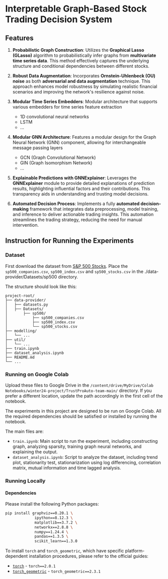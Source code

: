 # Interpretable Graph-Based Stock Trading Decision System

## Features

1. **Probabilistic Graph Construction**: Utilizes the **Graphical Lasso (GLasso)** algorithm to probabilistically infer graphs from **multivariate time series data**. This method effectively captures the underlying structure and conditional dependencies between different stocks.

2. **Robust Data Augmentation**: Incorporates **Ornstein-Uhlenbeck (OU) noise** as both **adversarial and data augmentation** technique. This approach enhances model robustness by simulating realistic financial scenarios and improving the network's resilience against noise.

3. **Modular Time Series Embedders**: Modular architecture that supports various embedders for time series feature extraction
   - 1D convolutional neural networks
   - LSTM
   - ... 

4. **Modular GNN Architecture**: Features a modular design for the Graph Neural Network (GNN) component, allowing for interchangeable message passing layers
   - GCN (Graph Convolutional Network)
   - GIN (Graph Isomorphism Network)
   - ...

5. **Explainable Predictions with GNNExplainer**: Leverages the **GNNExplainer** module to provide detailed explanations of prediction results, highlighting influential factors and their contributions. This transparency aids in understanding and trusting model decisions.

6. **Automated Decision Process**: Implements a fully **automated decision-making** framework that integrates data preprocessing, model training, and inference to deliver actionable trading insights. This automation streamlines the trading strategy, reducing the need for manual intervention.


## Instruction for Running the Experiments

### Dataset
First download the dataset from [S&P 500 Stocks](https://www.kaggle.com/datasets/andrewmvd/sp-500-stocks). Place the `sp500_companies.csv`, `sp500_index.csv` and `sp500_stocks.csv` in the ./data-provider/Datasets/sp500 directory. 

The structure should look like this:
```
project-root/
├── data-provider/
│   ├── datasets.py
│   ├── Datasets/
│       ├── sp500/
│           ├── sp500_companies.csv
│           ├── sp500_index.csv
│           └── sp500_stocks.csv
├── modelling/
│   └── ...
├── util/
│   └── ...
├── train.ipynb
├── dataset_analysis.ipynb
├── README.md
└── ...
```
### Running on Google Colab

Upload these files to Google Drive in the `/content/drive/MyDrive/Colab Notebooks/winter24-project/TrustProAuto-team-main/` directory. If you prefer a different location, update the path accordingly in the first cell of the notebook.

The experiments in this project are designed to be run on Google Colab. All the required dependencies should be satisfied or installed by running the notebook. 

The main files are:

- `train.ipynb`: Main script to run the experiment, including constructing graph, analyzing sparsity, training graph neural networks, and explaining the output. 
- `dataset_analysis.ipynb`: Script to analyze the dataset, including trend plot, stationarity test, stationarization using log differencing, correlation matrix, mutual information and time lagged analysis.

### Running Locally

#### Dependencies

Please install the following Python packages:

```bash
pip install graphviz==0.20.1 \
             ipython==8.12.3 \
             matplotlib==3.7.2 \
             networkx==2.8.8 \
             numpy==1.24.4 \
             pandas==1.3.5 \
             scikit_learn==1.3.0
```
To install `torch` and `torch_geometric`, which have specific platform-dependent installation procedures, please refer to the official guides:
- [`torch`](https://pytorch.org/get-started/locally/) -  `torch==2.0.1`
- [`torch_geometric`](https://pytorch-geometric.readthedocs.io/en/latest/notes/installation.html) - `torch_geometric==2.3.1`

